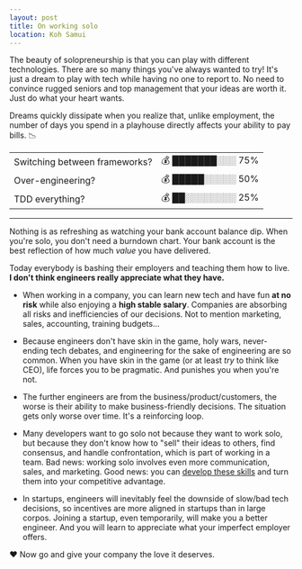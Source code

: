 ```yaml
---
layout: post
title: On working solo
location: Koh Samui
---
```


The beauty of solopreneurship is that you can play with different technologies. There are so many things you've always wanted to try! It's just a dream to play with tech while having no one to report to. No need to convince rugged seniors and top management that your ideas are worth it. Just do what your heart wants.



Dreams quickly dissipate when you realize that, unlike employment, the number of days you spend in a playhouse directly affects your ability to pay bills. 📉 



<table>
    <tr>
        <td>Switching between frameworks?</td>
        <td>💰 ███████░░░ 75%</td>
    </tr>
    <tr>
        <td>Over-engineering?</td>
        <td>💰 █████░░░░░ 50%</td>
    </tr>
    <tr>
        <td>TDD everything?</td>
        <td>💰 ██░░░░░░░░ 25%</td>
    </tr>            
</table>

---


Nothing is as refreshing as watching your bank account balance dip. When you're solo, you don't need a burndown chart. Your bank account is the best reflection of how much *value* you have delivered. 

Today everybody is bashing their employers and teaching them how to live. **I don't think engineers really appreciate what they have.**

- When working in a company, you can learn new tech and have fun **at no risk** while also enjoying a **high stable salary**. Companies are absorbing all risks and inefficiencies of our decisions. Not to mention marketing, sales, accounting, training budgets...

- Because engineers don't have skin in the game, holy wars, never-ending tech debates, and engineering for the sake of engineering are so common. When you have skin in the game (or at least *try* to think like CEO), life forces you to be pragmatic. And punishes you when you're not.

- The further engineers are from the business/product/customers, the worse is their ability to make business-friendly decisions. The situation gets only worse over time. It's a reinforcing loop.

- Many developers want to go solo not because they want to work solo, but because they don't know how to "sell" their ideas to others, find consensus, and handle confrontation, which is part of working in a team. Bad news: working solo involves even more communication, sales, and marketing. Good news: you can [develop these skills](https://principal.dev) and turn them into your competitive advantage.

- In startups, engineers will inevitably feel the downside of slow/bad tech decisions, so incentives are more aligned in startups than in large corpos. Joining a startup, even temporarily, will make you a better engineer. And you will learn to appreciate what your imperfect employer offers.

 ❤️ Now go and give your company the love it deserves.

